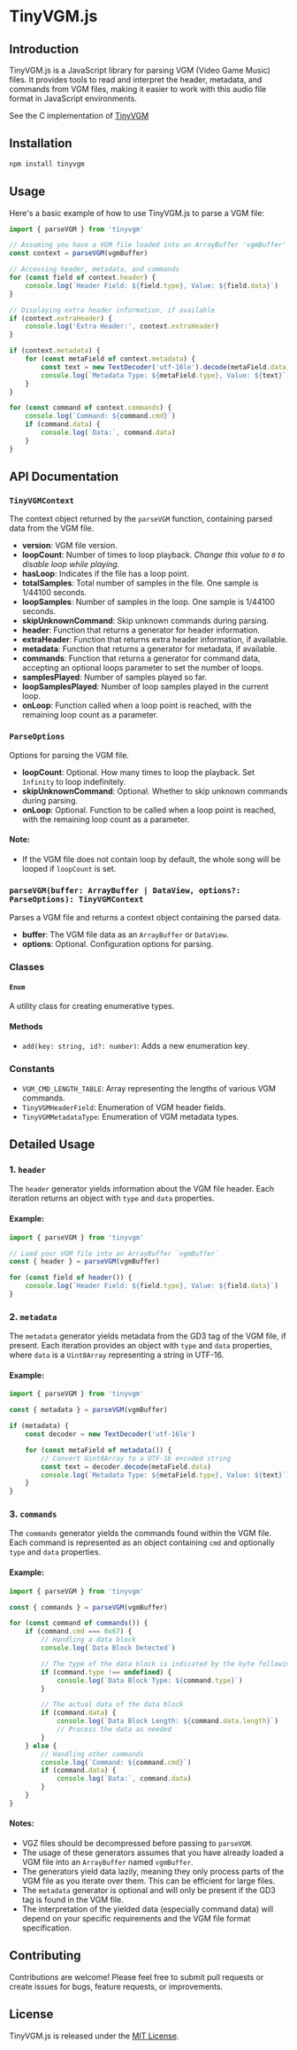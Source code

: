 # TinyVGM.js

## Introduction

TinyVGM.js is a JavaScript library for parsing VGM (Video Game Music) files. It provides tools to read and interpret the header, metadata, and commands from VGM files, making it easier to work with this audio file format in JavaScript environments.

See the C implementation of [TinyVGM](https://github.com/SudoMaker/TinyVGM)

## Installation

```bash
npm install tinyvgm
```

## Usage

Here's a basic example of how to use TinyVGM.js to parse a VGM file:

```javascript
import { parseVGM } from 'tinyvgm'

// Assuming you have a VGM file loaded into an ArrayBuffer 'vgmBuffer'
const context = parseVGM(vgmBuffer)

// Accessing header, metadata, and commands
for (const field of context.header) {
	console.log(`Header Field: ${field.type}, Value: ${field.data}`)
}

// Displaying extra header information, if available
if (context.extraHeader) {
	console.log('Extra Header:', context.extraHeader)
}

if (context.metadata) {
	for (const metaField of context.metadata) {
		const text = new TextDecoder('utf-16le').decode(metaField.data)
		console.log(`Metadata Type: ${metaField.type}, Value: ${text}`)
	}
}

for (const command of context.commands) {
	console.log(`Command: ${command.cmd}`)
	if (command.data) {
		console.log(`Data:`, command.data)
	}
}
```

## API Documentation

### `TinyVGMContext`

The context object returned by the `parseVGM` function, containing parsed data from the VGM file.

- **version**: VGM file version.
- **loopCount**: Number of times to loop playback. _Change this value to `0` to disable loop while playing._
- **hasLoop**: Indicates if the file has a loop point.
- **totalSamples**: Total number of samples in the file. One sample is 1/44100 seconds.
- **loopSamples**: Number of samples in the loop. One sample is 1/44100 seconds.
- **skipUnknownCommand**: Skip unknown commands during parsing.
- **header**: Function that returns a generator for header information.
- **extraHeader**: Function that returns extra header information, if available.
- **metadata**: Function that returns a generator for metadata, if available.
- **commands**: Function that returns a generator for command data, accepting an optional loops parameter to set the number of loops.
- **samplesPlayed**: Number of samples played so far.
- **loopSamplesPlayed**: Number of loop samples played in the current loop.
- **onLoop**: Function called when a loop point is reached, with the remaining loop count as a parameter.


### `ParseOptions`

Options for parsing the VGM file.

- **loopCount**: Optional. How many times to loop the playback. Set `Infinity` to loop indefinitely.
- **skipUnknownCommand**: Optional. Whether to skip unknown commands during parsing.
- **onLoop**: Optional. Function to be called when a loop point is reached, with the remaining loop count as a parameter.

#### Note:

- If the VGM file does not contain loop by default, the whole song will be looped if `loopCount` is set.

### `parseVGM(buffer: ArrayBuffer | DataView, options?: ParseOptions): TinyVGMContext`

Parses a VGM file and returns a context object containing the parsed data.

- **buffer**: The VGM file data as an `ArrayBuffer` or `DataView`.
- **options**: Optional. Configuration options for parsing.

### Classes

#### `Enum`

A utility class for creating enumerative types.

#### Methods

- `add(key: string, id?: number)`: Adds a new enumeration key.

### Constants

- `VGM_CMD_LENGTH_TABLE`: Array representing the lengths of various VGM commands.
- `TinyVGMHeaderField`: Enumeration of VGM header fields.
- `TinyVGMMetadataType`: Enumeration of VGM metadata types.

## Detailed Usage

### 1. `header`

The `header` generator yields information about the VGM file header. Each iteration returns an object with `type` and `data` properties.

#### Example:

```javascript
import { parseVGM } from 'tinyvgm'

// Load your VGM file into an ArrayBuffer `vgmBuffer`
const { header } = parseVGM(vgmBuffer)

for (const field of header()) {
	console.log(`Header Field: ${field.type}, Value: ${field.data}`)
}
```

### 2. `metadata`

The `metadata` generator yields metadata from the GD3 tag of the VGM file, if present. Each iteration provides an object with `type` and `data` properties, where `data` is a `Uint8Array` representing a string in UTF-16.

#### Example:

```javascript
import { parseVGM } from 'tinyvgm'

const { metadata } = parseVGM(vgmBuffer)

if (metadata) {
	const decoder = new TextDecoder('utf-16le')

	for (const metaField of metadata()) {
		// Convert Uint8Array to a UTF-16 encoded string
		const text = decoder.decode(metaField.data)
		console.log(`Metadata Type: ${metaField.type}, Value: ${text}`)
	}
}
```

### 3. `commands`

The `commands` generator yields the commands found within the VGM file. Each command is represented as an object containing `cmd` and optionally `type` and `data` properties.

#### Example:

```javascript
import { parseVGM } from 'tinyvgm'

const { commands } = parseVGM(vgmBuffer)

for (const command of commands()) {
	if (command.cmd === 0x67) {
		// Handling a data block
		console.log(`Data Block Detected`)

		// The type of the data block is indicated by the byte following the 0x66 marker
		if (command.type !== undefined) {
			console.log(`Data Block Type: ${command.type}`)
		}

		// The actual data of the data block
		if (command.data) {
			console.log(`Data Block Length: ${command.data.length}`)
			// Process the data as needed
		}
	} else {
		// Handling other commands
		console.log(`Command: ${command.cmd}`)
		if (command.data) {
			console.log(`Data:`, command.data)
		}
	}
}
```

#### Notes:

- VGZ files should be decompressed before passing to `parseVGM`.
- The usage of these generators assumes that you have already loaded a VGM file into an `ArrayBuffer` named `vgmBuffer`.
- The generators yield data lazily, meaning they only process parts of the VGM file as you iterate over them. This can be efficient for large files.
- The `metadata` generator is optional and will only be present if the GD3 tag is found in the VGM file.
- The interpretation of the yielded data (especially command data) will depend on your specific requirements and the VGM file format specification.

## Contributing

Contributions are welcome! Please feel free to submit pull requests or create issues for bugs, feature requests, or improvements.

## License

TinyVGM.js is released under the [MIT License](LICENSE).
